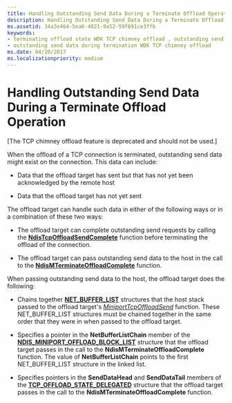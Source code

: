 ```yaml
---
title: Handling Outstanding Send Data During a Terminate Offload Operation
description: Handling Outstanding Send Data During a Terminate Offload Operation
ms.assetid: 34a3e464-5ea6-4021-9a52-59f691ce3ffb
keywords:
- terminating offload state WDK TCP chimney offload , outstanding send data during
- outstanding send data during termination WDK TCP chimney offload
ms.date: 04/20/2017
ms.localizationpriority: medium
---
```


# Handling Outstanding Send Data During a Terminate Offload Operation


\[The TCP chimney offload feature is deprecated and should not be used.\]




When the offload of a TCP connection is terminated, outstanding send data might exist on the connection. This data can include:

-   Data that the offload target has sent but that has not yet been acknowledged by the remote host

-   Data that the offload target has not yet sent

The offload target can handle such data in either of the following ways or in a combination of these two ways:

-   The offload target can complete outstanding send requests by calling the [**NdisTcpOffloadSendComplete**](https://msdn.microsoft.com/library/windows/hardware/ff564609) function before terminating the offload of the connection.

-   The offload target can pass outstanding send data to the host in the call to the [**NdisMTerminateOffloadComplete**](https://msdn.microsoft.com/library/windows/hardware/ff563685) function.

When passing outstanding send data to the host, the offload target does the following:

-   Chains together [**NET\_BUFFER\_LIST**](https://msdn.microsoft.com/library/windows/hardware/ff568388) structures that the host stack passed to the offload target's [*MiniportTcpOffloadSend*](https://msdn.microsoft.com/library/windows/hardware/ff559464) function. These NET\_BUFFER\_LIST structures must be chained together in the same order that they were in when passed to the offload target.

-   Specifies a pointer in the **NetBufferListChain** member of the [**NDIS\_MINIPORT\_OFFLOAD\_BLOCK\_LIST**](https://msdn.microsoft.com/library/windows/hardware/ff566469) structure that the offload target passes in the call to the **NdisMTerminateOffloadComplete** function. The value of **NetBufferListChain** points to the first NET\_BUFFER\_LIST structure in the linked list.

-   Specifies pointers in the **SendDataHead** and **SendDataTail** members of the [**TCP\_OFFLOAD\_STATE\_DELEGATED**](https://msdn.microsoft.com/library/windows/hardware/ff570939) structure that the offload target passes in the call to the **NdisMTerminateOffloadComplete** function.

 

 





